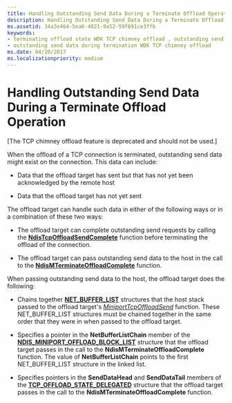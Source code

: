 ```yaml
---
title: Handling Outstanding Send Data During a Terminate Offload Operation
description: Handling Outstanding Send Data During a Terminate Offload Operation
ms.assetid: 34a3e464-5ea6-4021-9a52-59f691ce3ffb
keywords:
- terminating offload state WDK TCP chimney offload , outstanding send data during
- outstanding send data during termination WDK TCP chimney offload
ms.date: 04/20/2017
ms.localizationpriority: medium
---
```


# Handling Outstanding Send Data During a Terminate Offload Operation


\[The TCP chimney offload feature is deprecated and should not be used.\]




When the offload of a TCP connection is terminated, outstanding send data might exist on the connection. This data can include:

-   Data that the offload target has sent but that has not yet been acknowledged by the remote host

-   Data that the offload target has not yet sent

The offload target can handle such data in either of the following ways or in a combination of these two ways:

-   The offload target can complete outstanding send requests by calling the [**NdisTcpOffloadSendComplete**](https://msdn.microsoft.com/library/windows/hardware/ff564609) function before terminating the offload of the connection.

-   The offload target can pass outstanding send data to the host in the call to the [**NdisMTerminateOffloadComplete**](https://msdn.microsoft.com/library/windows/hardware/ff563685) function.

When passing outstanding send data to the host, the offload target does the following:

-   Chains together [**NET\_BUFFER\_LIST**](https://msdn.microsoft.com/library/windows/hardware/ff568388) structures that the host stack passed to the offload target's [*MiniportTcpOffloadSend*](https://msdn.microsoft.com/library/windows/hardware/ff559464) function. These NET\_BUFFER\_LIST structures must be chained together in the same order that they were in when passed to the offload target.

-   Specifies a pointer in the **NetBufferListChain** member of the [**NDIS\_MINIPORT\_OFFLOAD\_BLOCK\_LIST**](https://msdn.microsoft.com/library/windows/hardware/ff566469) structure that the offload target passes in the call to the **NdisMTerminateOffloadComplete** function. The value of **NetBufferListChain** points to the first NET\_BUFFER\_LIST structure in the linked list.

-   Specifies pointers in the **SendDataHead** and **SendDataTail** members of the [**TCP\_OFFLOAD\_STATE\_DELEGATED**](https://msdn.microsoft.com/library/windows/hardware/ff570939) structure that the offload target passes in the call to the **NdisMTerminateOffloadComplete** function.

 

 





